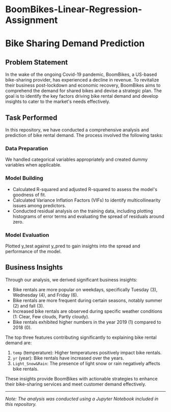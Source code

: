 # BoomBikes-Linear-Regression-Assignment

# Bike Sharing Demand Prediction

## Problem Statement

In the wake of the ongoing Covid-19 pandemic, BoomBikes, a US-based bike-sharing provider, has experienced a decline in revenue. To revitalize their business post-lockdown and economic recovery, BoomBikes aims to comprehend the demand for shared bikes and devise a strategic plan. The goal is to identify the key factors driving bike rental demand and develop insights to cater to the market's needs effectively.

## Task Performed

In this repository, we have conducted a comprehensive analysis and prediction of bike rental demand. The process involved the following tasks:

### Data Preparation

We handled categorical variables appropriately and created dummy variables when applicable.

### Model Building

- Calculated R-squared and adjusted R-squared to assess the model's goodness of fit.
- Calculated Variance Inflation Factors (VIFs) to identify multicollinearity issues among predictors.
- Conducted residual analysis on the training data, including plotting histograms of error terms and evaluating the spread of residuals around zero.

### Model Evaluation

Plotted y_test against y_pred to gain insights into the spread and performance of the model.

## Business Insights

Through our analysis, we derived significant business insights:

- Bike rentals are more popular on weekdays, specifically Tuesday (3), Wednesday (4), and Friday (6).
- Bike rentals are more frequent during certain seasons, notably summer (2) and fall (3).
- Increased bike rentals are observed during specific weather conditions (1: Clear, Few clouds, Partly cloudy).
- Bike rentals exhibited higher numbers in the year 2019 (1) compared to 2018 (0).

The top three features contributing significantly to explaining bike rental demand are:

1. `temp` (temperature): Higher temperatures positively impact bike rentals.
2. `yr` (year): Bike rentals have increased over the years.
3. `Light_Snow&Rain`: The presence of light snow or rain negatively affects bike rentals.

These insights provide BoomBikes with actionable strategies to enhance their bike-sharing services and meet customer demand effectively.

---
*Note: The analysis was conducted using a Jupyter Notebook included in this repository.*
```
